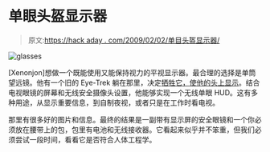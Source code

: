 # 单眼头盔显示器

> 原文:[https://hack aday . com/2009/02/02/单目头盔显示器/](https://hackaday.com/2009/02/02/monocular-head-mounted-display/)

![glasses](../Images/c899339957bc120f832cd4d818a00856.png "glasses")

[Xenonjon]想做一个既能使用又能保持视力的平视显示器。最合理的选择是单筒望远镜。他有一个旧的 Eye-Trek 躺在那里，决定[牺牲它，使他的头上显示](http://www.instructables.com/id/Glasses_mounted_video_display_to_one_eye_turn_yo/)。结合电视眼镜的屏幕和无线安全摄像头设置，他能够实现一个无线单眼 HUD。这有多种用途，从显示重要信息，到自制夜视，或者只是在工作时看电视。

那里有很多好的图片和信息。最终的结果是一副带有显示屏的安全眼镜和一个你必须放在腰带上的包，包里有电池和无线接收器。它看起来似乎并不笨重，但我们必须尝试一段时间，看看它是否符合人体工程学。